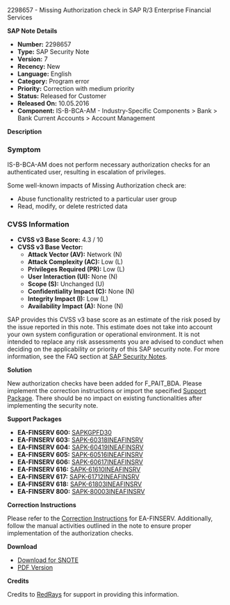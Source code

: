 2298657 - Missing Authorization check in SAP R/3 Enterprise Financial Services

**SAP Note Details**

- **Number:** 2298657
- **Type:** SAP Security Note
- **Version:** 7
- **Recency:** New
- **Language:** English
- **Category:** Program error
- **Priority:** Correction with medium priority
- **Status:** Released for Customer
- **Released On:** 10.05.2016
- **Component:** IS-B-BCA-AM - Industry-Specific Components > Bank > Bank Current Accounts > Account Management

**Description**

### Symptom

IS-B-BCA-AM does not perform necessary authorization checks for an authenticated user, resulting in escalation of privileges.

Some well-known impacts of Missing Authorization check are:

- Abuse functionality restricted to a particular user group
- Read, modify, or delete restricted data

### CVSS Information

- **CVSS v3 Base Score:** 4.3 / 10
- **CVSS v3 Base Vector:**
  - **Attack Vector (AV):** Network (N)
  - **Attack Complexity (AC):** Low (L)
  - **Privileges Required (PR):** Low (L)
  - **User Interaction (UI):** None (N)
  - **Scope (S):** Unchanged (U)
  - **Confidentiality Impact (C):** None (N)
  - **Integrity Impact (I):** Low (L)
  - **Availability Impact (A):** None (N)

SAP provides this CVSS v3 base score as an estimate of the risk posed by the issue reported in this note. This estimate does not take into account your own system configuration or operational environment. It is not intended to replace any risk assessments you are advised to conduct when deciding on the applicability or priority of this SAP security note. For more information, see the FAQ section at [SAP Security Notes](https://me.sap.com/securitynotes).

**Solution**

New authorization checks have been added for F_PAIT_BDA. Please implement the correction instructions or import the specified [Support Package](https://me.sap.com/supportpackage/SAPKGPFD30). There should be no impact on existing functionalities after implementing the security note.

**Support Packages**

- **EA-FINSERV 600:** [SAPKGPFD30](https://me.sap.com/supportpackage/SAPKGPFD30)
- **EA-FINSERV 603:** [SAPK-60318INEAFINSRV](https://me.sap.com/supportpackage/SAPK-60318INEAFINSRV)
- **EA-FINSERV 604:** [SAPK-60419INEAFINSRV](https://me.sap.com/supportpackage/SAPK-60419INEAFINSRV)
- **EA-FINSERV 605:** [SAPK-60516INEAFINSRV](https://me.sap.com/supportpackage/SAPK-60516INEAFINSRV)
- **EA-FINSERV 606:** [SAPK-60617INEAFINSRV](https://me.sap.com/supportpackage/SAPK-60617INEAFINSRV)
- **EA-FINSERV 616:** [SAPK-61610INEAFINSRV](https://me.sap.com/supportpackage/SAPK-61610INEAFINSRV)
- **EA-FINSERV 617:** [SAPK-61712INEAFINSRV](https://me.sap.com/supportpackage/SAPK-61712INEAFINSRV)
- **EA-FINSERV 618:** [SAPK-61803INEAFINSRV](https://me.sap.com/supportpackage/SAPK-61803INEAFINSRV)
- **EA-FINSERV 800:** [SAPK-80003INEAFINSRV](https://me.sap.com/supportpackage/SAPK-80003INEAFINSRV)

**Correction Instructions**

Please refer to the [Correction Instructions](https://me.sap.com/corrins/0002298657/201) for EA-FINSERV. Additionally, follow the manual activities outlined in the note to ensure proper implementation of the authorization checks.

**Download**

- [Download for SNOTE](https://notesdownloads.sap.com/note/0040000013583492017)
- [PDF Version](https://userapps.support.sap.com/sap/support/sfm/notes/print/0002298657?language=en-US&token=EDA0A8385E5BA22DE0C89D9471AAF38E)

**Credits**

Credits to [RedRays](https://redrays.io) for support in providing this information.
